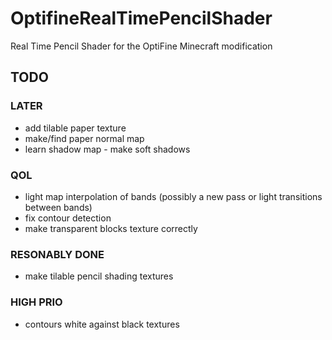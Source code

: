 # OptifineRealTimePencilShader
Real Time Pencil Shader for the OptiFine Minecraft modification

## TODO

### LATER
- add tilable paper texture
- make/find paper normal map
- learn shadow map - make soft shadows

### QOL
- light map interpolation of bands (possibly a new pass or light transitions between bands)
- fix contour detection
- make transparent blocks texture correctly

### RESONABLY DONE
- make tilable pencil shading textures

### HIGH PRIO
- contours white against black textures
